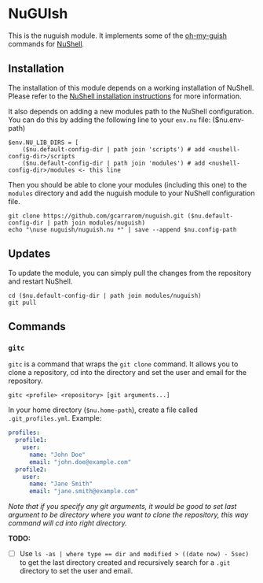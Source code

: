 # NuGUIsh

This is the nuguish module. It implements some of the [oh-my-guish](https://github.com/gcarrarom/oh-my-guish) commands for [NuShell](https://www.nushell.sh/).

## Installation

The installation of this module depends on a working installation of NuShell. Please refer to the [NuShell installation instructions](https://www.nushell.sh/install.html) for more information.

It also depends on adding a new modules path to the NuShell configuration. You can do this by adding the following line to your `env.nu` file: ($nu.env-path)

```shell
$env.NU_LIB_DIRS = [
    ($nu.default-config-dir | path join 'scripts') # add <nushell-config-dir>/scripts
    ($nu.default-config-dir | path join 'modules') # add <nushell-config-dir>/modules <- this line
```

Then you should be able to clone your modules (including this one) to the `modules` directory and add the nuguish module to your NuShell configuration file.

```shell
git clone https://github.com/gcarrarom/nuguish.git ($nu.default-config-dir | path join modules/nuguish)
echo "\nuse nuguish/nuguish.nu *" | save --append $nu.config-path
```

## Updates

To update the module, you can simply pull the changes from the repository and restart NuShell.

```shell
cd ($nu.default-config-dir | path join modules/nuguish)
git pull
```

## Commands

### `gitc`
`gitc` is a command that wraps the `git clone` command. It allows you to clone a repository, cd into the directory and set the user and email for the repository.

```shell
gitc <profile> <repository> [git arguments...]
```

In your home directory (`$nu.home-path`), create a file called `.git_profiles.yml`. Example:

```yaml
profiles:
  profile1:
    user:
      name: "John Doe"
      email: "john.doe@example.com"
  profile2:
    user:
      name: "Jane Smith"
      email: "jane.smith@example.com"
```

*Note that if you specify any git arguments, it would be good to set last argument to be directory where you want to clone the repository, this way command will cd into right directory.*

**TODO:**
- [ ] Use `ls -as | where type == dir and modified > ((date now) - 5sec)` to get the last directory created and recursively search for a `.git` directory to set the user and email.
